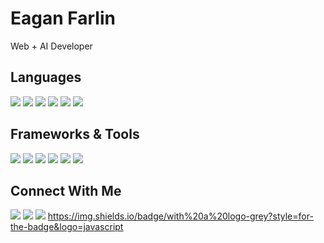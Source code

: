 # **Eagan Farlin**

Web + AI Developer

## Languages

![](https://img.shields.io/badge/HTML-white?style=for-the-badge&logo=html5&logoColor=white&labelColor=4f4f4f&color=3f3f3f)
![](https://img.shields.io/badge/CSS-white?style=for-the-badge&logo=css3&logoColor=white&labelColor=4f4f4f&color=3f3f3f)
![](https://img.shields.io/badge/SASS-white?style=for-the-badge&logo=sass&logoColor=white&labelColor=4f4f4f&color=3f3f3f)
![](https://img.shields.io/badge/Javascript-white?style=for-the-badge&logo=javascript&logoColor=white&labelColor=4f4f4f&color=3f3f3f)
![](https://img.shields.io/badge/TypeScript-white?style=for-the-badge&logo=typescript&logoColor=white&labelColor=4f4f4f&color=3f3f3f)
![](https://img.shields.io/badge/Python-white?style=for-the-badge&logo=python&logoColor=white&labelColor=4f4f4f&color=3f3f3f)

## Frameworks & Tools

![](https://img.shields.io/badge/Node.js-white?style=for-the-badge&logo=nodedotjs&logoColor=white&labelColor=4f4f4f&color=3f3f3f)
![](https://img.shields.io/badge/React-white?style=for-the-badge&logo=react&logoColor=white&labelColor=4f4f4f&color=3f3f3f)
![](https://img.shields.io/badge/Next_14-white?style=for-the-badge&logo=nextdotjs&logoColor=white&labelColor=4f4f4f&color=3f3f3f)
![](https://img.shields.io/badge/Git-white?style=for-the-badge&logo=git&logoColor=white&labelColor=4f4f4f&color=3f3f3f)
![](https://img.shields.io/badge/Netlify-white?style=for-the-badge&logo=netlify&logoColor=white&labelColor=4f4f4f&color=3f3f3f)
![](https://img.shields.io/badge/Vercel-white?style=for-the-badge&logo=vercel&logoColor=white&labelColor=4f4f4f&color=3f3f3f)

## Connect With Me

[![](https://img.shields.io/badge/LinkedIn-blue?style=for-the-badge&logo=linkedin)](https://linkedin.com/in/eagan-farlin/)
[![](https://img.shields.io/badge/YouTube-red?style=for-the-badge&logo=youtube)](https://youtube.com/@eaganfarlin/)
[![](https://img.shields.io/badge/Website-black?style=for-the-badge)](https://eaganfarlin.com)
https://img.shields.io/badge/with%20a%20logo-grey?style=for-the-badge&logo=javascript
